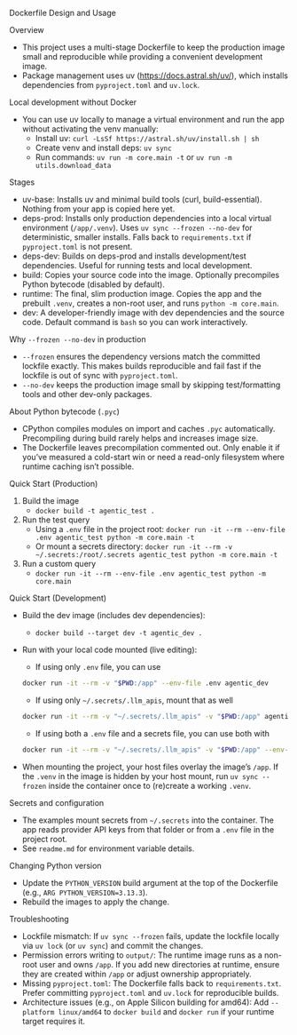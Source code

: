 Dockerfile Design and Usage

Overview
- This project uses a multi-stage Dockerfile to keep the production image small and reproducible while providing a convenient development image.
- Package management uses uv (https://docs.astral.sh/uv/), which installs dependencies from `pyproject.toml` and `uv.lock`.

Local development without Docker
- You can use uv locally to manage a virtual environment and run the app without activating the venv manually:
  - Install uv: `curl -LsSf https://astral.sh/uv/install.sh | sh`
  - Create venv and install deps: `uv sync`
  - Run commands: `uv run -m core.main -t` or `uv run -m utils.download_data`

Stages
- uv-base: Installs uv and minimal build tools (curl, build-essential). Nothing from your app is copied here yet.
- deps-prod: Installs only production dependencies into a local virtual environment (`/app/.venv`). Uses `uv sync --frozen --no-dev` for deterministic, smaller installs. Falls back to `requirements.txt` if `pyproject.toml` is not present.
- deps-dev: Builds on deps-prod and installs development/test dependencies. Useful for running tests and local development.
- build: Copies your source code into the image. Optionally precompiles Python bytecode (disabled by default).
- runtime: The final, slim production image. Copies the app and the prebuilt `.venv`, creates a non-root user, and runs `python -m core.main`.
- dev: A developer-friendly image with dev dependencies and the source code. Default command is `bash` so you can work interactively.

Why `--frozen --no-dev` in production
- `--frozen` ensures the dependency versions match the committed lockfile exactly. This makes builds reproducible and fail fast if the lockfile is out of sync with `pyproject.toml`.
- `--no-dev` keeps the production image small by skipping test/formatting tools and other dev-only packages.

About Python bytecode (`.pyc`)
- CPython compiles modules on import and caches `.pyc` automatically. Precompiling during build rarely helps and increases image size.
- The Dockerfile leaves precompilation commented out. Only enable it if you’ve measured a cold-start win or need a read-only filesystem where runtime caching isn’t possible.

Quick Start (Production)
1) Build the image
   - `docker build -t agentic_test .`
2) Run the test query
   - Using a `.env` file in the project root: `docker run -it --rm --env-file .env agentic_test python -m core.main -t`
   - Or mount a secrets directory: `docker run -it --rm -v ~/.secrets:/root/.secrets agentic_test python -m core.main -t`
3) Run a custom query
   - `docker run -it --rm --env-file .env agentic_test python -m core.main`

Quick Start (Development)
- Build the dev image (includes dev dependencies):
  - `docker build --target dev -t agentic_dev .`
- Run with your local code mounted (live editing):
  - If using only `.env` file, you can use 

  ```bash
  docker run -it --rm -v "$PWD:/app" --env-file .env agentic_dev
  ```

  - If using only `~/.secrets/.llm_apis`, mount that as well
  ```bash
  docker run -it --rm -v "~/.secrets/.llm_apis" -v "$PWD:/app" agentic_dev 
  ```

  - If using both a `.env` file and a secrets file, you can use both with
  ```bash
  docker run -it --rm -v "~/.secrets/.llm_apis" -v "$PWD:/app" --env-file .env agentic_dev
  ```

- When mounting the project, your host files overlay the image’s `/app`. If the `.venv` in the image is hidden by your host mount, run `uv sync --frozen` inside the container once to (re)create a working `.venv`.

Secrets and configuration
- The examples mount secrets from `~/.secrets` into the container. The app reads provider API keys from that folder or from a `.env` file in the project root.
- See `readme.md` for environment variable details.

Changing Python version
- Update the `PYTHON_VERSION` build argument at the top of the Dockerfile (e.g., `ARG PYTHON_VERSION=3.13.3`).
- Rebuild the images to apply the change.

Troubleshooting
- Lockfile mismatch: If `uv sync --frozen` fails, update the lockfile locally via `uv lock` (or `uv sync`) and commit the changes.
- Permission errors writing to `output/`: The runtime image runs as a non-root user and owns `/app`. If you add new directories at runtime, ensure they are created within `/app` or adjust ownership appropriately.
- Missing `pyproject.toml`: The Dockerfile falls back to `requirements.txt`. Prefer committing `pyproject.toml` and `uv.lock` for reproducible builds.
- Architecture issues (e.g., on Apple Silicon building for amd64): Add `--platform linux/amd64` to `docker build` and `docker run` if your runtime target requires it.
